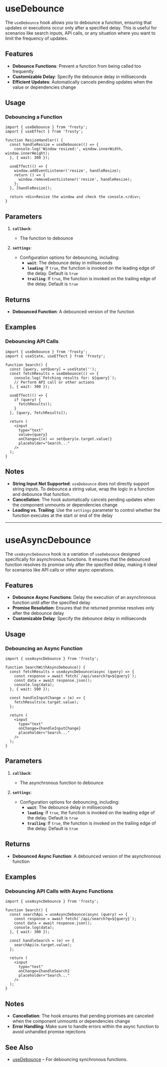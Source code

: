 # useDebounce

The `useDebounce` hook allows you to debounce a function, ensuring that updates or executions occur only after a specified delay. This is useful for scenarios like search inputs, API calls, or any situation where you want to limit the frequency of updates.

## Features

- **Debounce Functions**: Prevent a function from being called too frequently
- **Customizable Delay**: Specify the debounce delay in milliseconds
- **Efficient Updates**: Automatically cancels pending updates when the value or dependencies change

## Usage

### Debouncing a Function

```tsx
import { useDebounce } from 'frosty';
import { useEffect } from 'frosty';

function ResizeHandler() {
  const handleResize = useDebounce(() => {
    console.log('Window resized:', window.innerWidth, window.innerHeight);
  }, { wait: 300 });

  useEffect(() => {
    window.addEventListener('resize', handleResize);
    return () => {
      window.removeEventListener('resize', handleResize);
    };
  }, [handleResize]);

  return <div>Resize the window and check the console.</div>;
}
```

## Parameters

1. **`callback`**:  
   - The function to debounce

2. **`settings`**:  
   - Configuration options for debouncing, including:
     - **`wait`**: The debounce delay in milliseconds
     - **`leading`**: If `true`, the function is invoked on the leading edge of the delay. Default is `true`
     - **`trailing`**: If `true`, the function is invoked on the trailing edge of the delay. Default is `true`

## Returns

- **Debounced Function**: A debounced version of the function

## Examples

### Debouncing API Calls

```tsx
import { useDebounce } from 'frosty';
import { useState, useEffect } from 'frosty';

function Search() {
  const [query, setQuery] = useState('');
  const fetchResults = useDebounce(() => {
    console.log(`Fetching results for: ${query}`);
    // Perform API call or other actions
  }, { wait: 300 });

  useEffect(() => {
    if (query) {
      fetchResults();
    }
  }, [query, fetchResults]);

  return (
    <input
      type="text"
      value={query}
      onChange={(e) => setQuery(e.target.value)}
      placeholder="Search..."
    />
  );
}
```

## Notes

- **String Input Not Supported**: `useDebounce` does not directly support string inputs. To debounce a string value, wrap the logic in a function and debounce that function.
- **Cancellation**: The hook automatically cancels pending updates when the component unmounts or dependencies change
- **Leading vs. Trailing**: Use the `settings` parameter to control whether the function executes at the start or end of the delay

---

# useAsyncDebounce

The `useAsyncDebounce` hook is a variation of `useDebounce` designed specifically for asynchronous functions. It ensures that the debounced function resolves its promise only after the specified delay, making it ideal for scenarios like API calls or other async operations.

## Features

- **Debounce Async Functions**: Delay the execution of an asynchronous function until after the specified delay
- **Promise Resolution**: Ensures that the returned promise resolves only after the debounce delay
- **Customizable Delay**: Specify the debounce delay in milliseconds

## Usage

### Debouncing an Async Function

```tsx
import { useAsyncDebounce } from 'frosty';

function SearchWithAsyncDebounce() {
  const fetchResults = useAsyncDebounce(async (query) => {
    const response = await fetch(`/api/search?q=${query}`);
    const data = await response.json();
    console.log(data);
  }, { wait: 500 });

  const handleInputChange = (e) => {
    fetchResults(e.target.value);
  };

  return (
    <input
      type="text"
      onChange={handleInputChange}
      placeholder="Search..."
    />
  );
}
```

## Parameters

1. **`callback`**:  
   - The asynchronous function to debounce

2. **`settings`**:  
   - Configuration options for debouncing, including:
     - **`wait`**: The debounce delay in milliseconds
     - **`leading`**: If `true`, the function is invoked on the leading edge of the delay. Default is `true`
     - **`trailing`**: If `true`, the function is invoked on the trailing edge of the delay. Default is `true`

## Returns

- **Debounced Async Function**: A debounced version of the asynchronous function

## Examples

### Debouncing API Calls with Async Functions

```tsx
import { useAsyncDebounce } from 'frosty';

function Search() {
  const searchApi = useAsyncDebounce(async (query) => {
    const response = await fetch(`/api/search?q=${query}`);
    const data = await response.json();
    console.log(data);
  }, { wait: 300 });

  const handleSearch = (e) => {
    searchApi(e.target.value);
  };

  return (
    <input
      type="text"
      onChange={handleSearch}
      placeholder="Search..."
    />
  );
}
```

## Notes

- **Cancellation**: The hook ensures that pending promises are canceled when the component unmounts or dependencies change
- **Error Handling**: Make sure to handle errors within the async function to avoid unhandled promise rejections

## See Also

- [useDebounce](#useDebounce) – For debouncing synchronous functions.